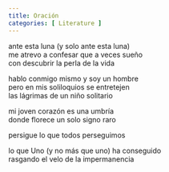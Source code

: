 ```yaml
---
title: Oración
categories: [ Literature ]
---
```


ante esta luna (y solo ante esta luna)<br>
me atrevo a confesar que a veces sueño<br>
con descubrir la perla de la vida<br>

hablo conmigo mismo y soy un hombre <br>
pero en mis soliloquios se entretejen<br>
las lágrimas de un niño solitario <br>

mi joven corazón es una umbría<br>
donde florece un solo signo raro<br>

persigue lo que todos perseguimos<br>

lo que Uno (y no más que uno) ha conseguido<br>
rasgando el velo de la impermanencia


